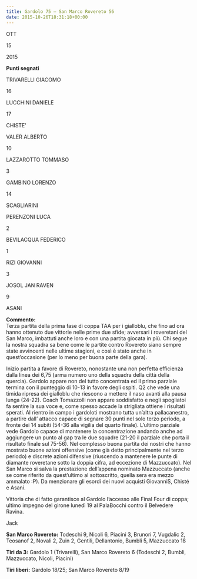 ```yaml
---
title: Gardolo 75 – San Marco Rovereto 56
date: 2015-10-26T18:31:18+00:00
---
```

OTT

15

2015

**Punti segnati**

TRIVARELLI GIACOMO

16

LUCCHINI DANIELE

17

CHISTE'

VALER ALBERTO

10

LAZZAROTTO TOMMASO

3

GAMBINO LORENZO

14

SCAGLIARINI

PERENZONI LUCA

2

BEVILACQUA FEDERICO

1

RIZI GIOVANNI

3

JOSOL JAN RAVEN

9

ASANI

**Commento:**  
Terza partita della prima fase di coppa TAA per i gialloblu, che fino ad ora hanno ottenuto due vittorie nelle prime due sfide; avversari i roveretani del San Marco, imbattuti anche loro e con una partita giocata in più. Chi segue la nostra squadra sa bene come le partite contro Rovereto siano sempre state avvincenti nelle ultime stagioni, e così è stato anche in quest’occasione (per lo meno per buona parte della gara).

Inizio partita a favore di Rovereto, nonostante una non perfetta efficienza dalla linea dei 6,75 (arma numero uno della squadra della città della quercia). Gardolo appare non del tutto concentrata ed il primo parziale termina con il punteggio di 10-13 in favore degli ospiti. Q2 che vede una timida ripresa dei gialloblu che riescono a mettere il naso avanti alla pausa lunga (24-22). Coach Tomazzolli non appare soddisfatto e negli spogliatoi fa sentire la sua voce e, come spesso accade la strigliata ottiene i risultati sperati. Al rientro in campo i gardoloti mostrano tutta un’altra pallacanestro, a partire dall’ attacco capace di segnare 30 punti nel solo terzo periodo, a fronte dei 14 subiti (54-36 alla vigilia del quarto finale). L’ultimo parziale vede Gardolo capace di mantenere la concentrazione andando anche ad aggiungere un punto al gap tra le due squadre (21-20 il parziale che porta il risultato finale sul 75-56). Nel complesso buona partita dei nostri che hanno mostrato buone azioni offensive (come già detto principalmente nel terzo periodo) e discrete azioni difensive (riuscendo a mantenere le punte di diamante roveretane sotto la doppia cifra, ad eccezione di Mazzuccato). Nel San Marco si salva la prestazione dell’appena nominato Mazzuccato (anche se come riferito da quest’ultimo al sottoscritto, quella sera era mezzo ammalato :P). Da menzionare gli esordi dei nuovi acquisti GiovanniS, Chisté e Asani.

Vittoria che di fatto garantisce al Gardolo l’accesso alle Final Four di coppa; ultimo impegno del girone lunedì 19 al PalaBocchi contro il Belvedere Ravina.

Jack

**San Marco Rovereto:** Todeschi 9, Nicoli 6, Piacini 3, Brunori 7, Vugdalic 2, Teosanof 2, Novali 2, Zuin 2, Gentili, Dellantonio, Bumbli 5, Mazzuccato 18

**Tiri da 3:** Gardolo 1 (Trivarelli), San Marco Rovereto 6 (Todeschi 2, Bumbli, Mazzuccato, Nicoli, Piacini)

**Tiri liberi:** Gardolo 18/25; San Marco Rovereto 8/19